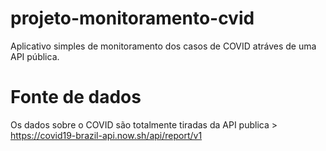 # projeto-monitoramento-cvid
Aplicativo simples de monitoramento dos casos de COVID atráves de uma API pública.
# Fonte de dados
Os dados sobre o COVID são totalmente tiradas da API publica > https://covid19-brazil-api.now.sh/api/report/v1
